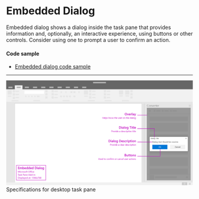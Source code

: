 # Embedded Dialog

Embedded dialog shows a dialog inside the task pane that provides information and, optionally, an interactive experience, using buttons or other controls. Consider using one to prompt a user to confirm an action.

#### Code sample
* [Embedded dialog code sample](../templates/notifications/embedded-dialog)

***

![Embedded Dialog - Specifications for desktop task pane](../images/embeddedDialog_taskPaneCallouts.png)
Specifications for desktop task pane
